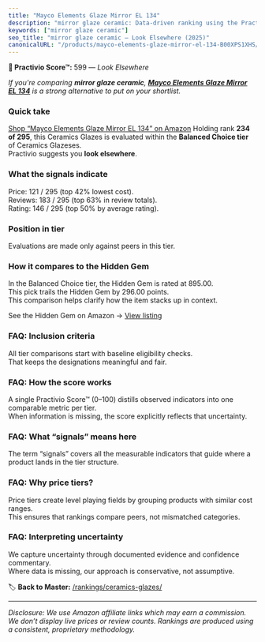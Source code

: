 ```yaml
---
title: "Mayco Elements Glaze Mirror EL 134"
description: "mirror glaze ceramic: Data-driven ranking using the Practivio Score™. Positioned by quality, value, demand, findability, momentum."
keywords: ["mirror glaze ceramic"]
seo_title: "mirror glaze ceramic — Look Elsewhere (2025)"
canonicalURL: "/products/mayco-elements-glaze-mirror-el-134-B00XPS1XHS/"
---
```


**🚫 Practivio Score™:** 599 — _Look Elsewhere_


*If you're comparing **mirror glaze ceramic**, **[Mayco Elements Glaze Mirror EL 134](https://www.amazon.com/dp/B00XPS1XHS?tag=practivio-20)** is a strong alternative to put on your shortlist.*
### Quick take
[Shop “Mayco Elements Glaze Mirror EL 134” on Amazon](https://www.amazon.com/dp/B00XPS1XHS?tag=practivio-20)
Holding rank **234 of 295**, this Ceramics Glazes is evaluated within the **Balanced Choice tier** of Ceramics Glazeses.  
Practivio suggests you **look elsewhere**.

### What the signals indicate
Price: 121 / 295 (top 42% lowest cost).  
Reviews: 183 / 295 (top 63% in review totals).  
Rating: 146 / 295 (top 50% by average rating).  

### Position in tier
Evaluations are made only against peers in this tier.

### How it compares to the Hidden Gem
In the Balanced Choice tier, the Hidden Gem is rated at 895.00.  
This pick trails the Hidden Gem by 296.00 points.  
This comparison helps clarify how the item stacks up in context.  

See the Hidden Gem on Amazon → [View listing](https://www.amazon.com/dp/B08C49TD2Q?tag=practivio-20)

### FAQ: Inclusion criteria
All tier comparisons start with baseline eligibility checks.  
That keeps the designations meaningful and fair.

### FAQ: How the score works
A single Practivio Score™ (0–100) distills observed indicators into one comparable metric per tier.  
When information is missing, the score explicitly reflects that uncertainty.

### FAQ: What “signals” means here
The term “signals” covers all the measurable indicators that guide where a product lands in the tier structure.

### FAQ: Why price tiers?
Price tiers create level playing fields by grouping products with similar cost ranges.  
This ensures that rankings compare peers, not mismatched categories.

### FAQ: Interpreting uncertainty
We capture uncertainty through documented evidence and confidence commentary.  
Where data is missing, our approach is conservative, not assumptive.


🏷️ **Back to Master:** [/rankings/ceramics-glazes/](/rankings/ceramics-glazes/)

---
_Disclosure: We use Amazon affiliate links which may earn a commission. We don’t display live prices or review counts. Rankings are produced using a consistent, proprietary methodology._
